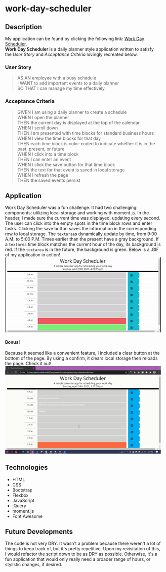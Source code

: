 # work-day-scheduler

## Description

My application can be found by clicking the following link: [Work Day Scheduler]("https://pablodlc.github.io/work-day-scheduler/").  
**Work Day Scheduler** is a daily planner style application written to satisfy the _User Story_ and _Acceptance Criteria_ lovingly recreated below.

### User Story

> AS AN employee with a busy schedule  
> I WANT to add important events to a daily planner  
> SO THAT I can manage my time effectively

### Acceptance Criteria

> GIVEN I am using a daily planner to create a schedule  
> WHEN I open the planner  
> THEN the current day is displayed at the top of the calendar  
> WHEN I scroll down  
> THEN I am presented with time blocks for standard business hours  
> WHEN I view the time blocks for that day  
> THEN each time block is color-coded to indicate whether it is in the past, present, or future  
> WHEN I click into a time block  
> THEN I can enter an event  
> WHEN I click the save button for that time block  
> THEN the text for that event is saved in local storage  
> WHEN I refresh the page  
> THEN the saved events persist

## Application

Work Day Scheduler was a fun challenge. It had two challenging components: utilizing local storage and working with moment.js. In the header, I made sure the current time was displayed, updating every second. The user can click into the empty spots in the time block rows and enter tasks. Clicking the save button saves the information in the corresponding row to local storage. The `textarea`s dynamically update by time, from 9:00 A.M. to 5:00 P.M. Times earlier than the present have a gray background. If a `textarea` time block matches the current hour of the day, its background is red. If the `textarea` is in the future, the background is green. Below is a .GIF of my application in action!  
![Work Daay Scheduler scheduling like a boss](./assets/images/wdc.gif)

#### Bonus!

Because it seemed like a convenient feature, I included a clear button at the bottom of the page. By using a confirm, it clears local storage then reloads the page. Check it out!
![Clear button clearing things up](./assets/images/clear.gif)

## Technologies

-   HTML
-   CSS
-   Bootstrap
-   Flexbox
-   JavaScript
-   jQuery
-   moment.js
-   Font Awesome

## Future Developments

The code is not very DRY. It wasn't a problem because there weren't a lot of things to keep track of, but it's pretty repetitive. Upon my revisitation of this, I would refactor the script down to be as DRY as possible. Otherwise, it's a fun application that would only really need a broader range of hours, or stylistic changes, if desired.
